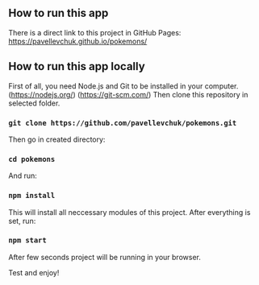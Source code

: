 ## How to run this app

There is a direct link to this project in GitHub Pages:
https://pavellevchuk.github.io/pokemons/

## How to run this app locally

First of all, you need Node.js and Git to be installed in your computer. 
(https://nodejs.org/)
(https://git-scm.com/)
Then clone this repository in selected folder.

### `git clone https://github.com/pavellevchuk/pokemons.git`

Then go in created directory:

### `cd pokemons`

And run:

### `npm install`

This will install all neccessary modules of this project.
After everything is set, run:

### `npm start`

After few seconds project will be running in your browser.

Test and enjoy!